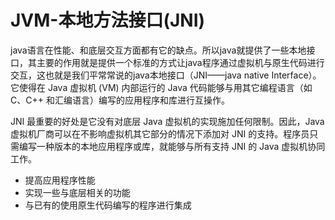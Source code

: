 ﻿# JVM-本地方法接口(JNI)

java语言在性能、和底层交互方面都有它的缺点。所以java就提供了一些本地接口，其主要的作用就是提供一个标准的方式让java程序通过虚拟机与原生代码进行交互，这也就是我们平常常说的java本地接口（JNI——java native Interface）。它使得在 Java 虚拟机 (VM) 内部运行的 Java 代码能够与用其它编程语言（如 C、C++ 和汇编语言）编写的应用程序和库进行互操作。

JNI 最重要的好处是它没有对底层 Java 虚拟机的实现施加任何限制。因此，Java虚拟机厂商可以在不影响虚拟机其它部分的情况下添加对 JNI 的支持。程序员只需编写一种版本的本地应用程序或库，就能够与所有支持 JNI 的 Java 虚拟机协同工作。

* 提高应用程序性能
* 实现一些与底层相关的功能
* 与已有的使用原生代码编写的程序进行集成
